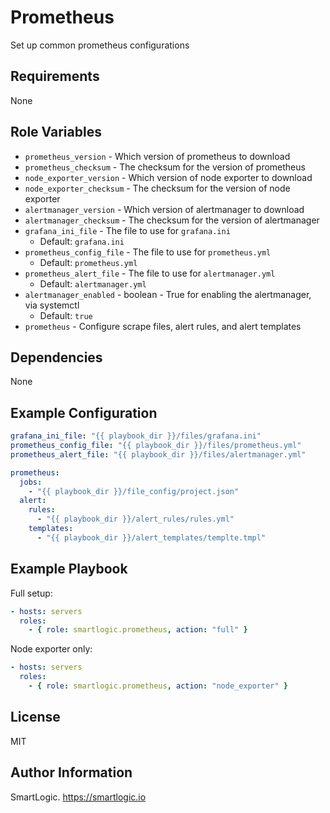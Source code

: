 # Prometheus

Set up common prometheus configurations

## Requirements

None

## Role Variables

- `prometheus_version` - Which version of prometheus to download
- `prometheus_checksum` - The checksum for the version of prometheus
- `node_exporter_version` - Which version of node exporter to download
- `node_exporter_checksum` - The checksum for the version of node exporter
- `alertmanager_version` - Which version of alertmanager to download
- `alertmanager_checksum` - The checksum for the version of alertmanager
- `grafana_ini_file` - The file to use for `grafana.ini`
  - Default: `grafana.ini`
- `prometheus_config_file` - The file to use for `prometheus.yml`
  - Default: `prometheus.yml`
- `prometheus_alert_file` - The file to use for `alertmanager.yml`
  - Default: `alertmanager.yml`
- `alertmanager_enabled` - boolean - True for enabling the alertmanager, via systemctl
  - Default: `true`
- `prometheus` - Configure scrape files, alert rules, and alert templates

## Dependencies

None

## Example Configuration

```yaml
grafana_ini_file: "{{ playbook_dir }}/files/grafana.ini"
prometheus_config_file: "{{ playbook_dir }}/files/prometheus.yml"
prometheus_alert_file: "{{ playbook_dir }}/files/alertmanager.yml"

prometheus:
  jobs:
    - "{{ playbook_dir }}/file_config/project.json"
  alert:
    rules:
      - "{{ playbook_dir }}/alert_rules/rules.yml"
    templates:
      - "{{ playbook_dir }}/alert_templates/templte.tmpl"
```

## Example Playbook

Full setup:

```yaml
- hosts: servers
  roles:
    - { role: smartlogic.prometheus, action: "full" }
```

Node exporter only:

```yaml
- hosts: servers
  roles:
    - { role: smartlogic.prometheus, action: "node_exporter" }
```

## License

MIT

## Author Information

SmartLogic. https://smartlogic.io
